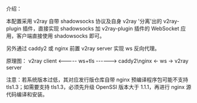介绍：

本配置采用 v2ray 自带 shadowsocks 协议及自身 v2ray '分离'出的 v2ray-plugin 插件，直接实现 shadowsocks 加 v2ray-plugin 插件的 WebSocket 应用，客户端直接使用 shadowsocks 即可。

另外通过 caddy2 或 nginx 前置 v2ray server 实现 ws 反向代理。

原理图： v2ray client <----- ws+tls ------> caddy2\nginx <- ws -> v2ray server

注意：若系统版本过低，其对应发行版仓库自带 nginx 预编译程序包可能不支持 tls1.3；如需要支持 tls1.3，必须先升级 OpenSSl 版本大于 1.1.1，再进行 nginx 源代码编译和安装。
